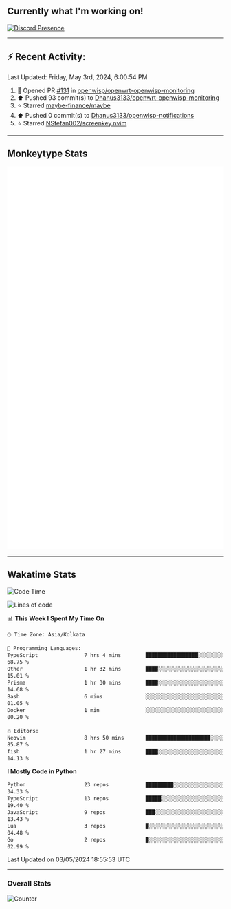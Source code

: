 ## Currently what I'm working on!
[![Discord Presence](https://lanyard.cnrad.dev/api/534981034400284712)](https://discord.com/users/534981034400284712)

---

## :zap: Recent Activity:
<!--RECENT_ACTIVITY:last_update-->
Last Updated: Friday, May 3rd, 2024, 6:00:54 PM
<!--RECENT_ACTIVITY:last_update_end-->
<!--RECENT_ACTIVITY:start-->
1. 💪 Opened PR [#131](https://github.com/openwisp/openwrt-openwisp-monitoring/pull/131) in [openwisp/openwrt-openwisp-monitoring](https://github.com/openwisp/openwrt-openwisp-monitoring)<br>
2. ⬆️ Pushed 93 commit(s) to [Dhanus3133/openwrt-openwisp-monitoring](https://github.com/Dhanus3133/openwrt-openwisp-monitoring)<br>
3. ⭐ Starred [maybe-finance/maybe](https://github.com/maybe-finance/maybe)<br>
4. ⬆️ Pushed 0 commit(s) to [Dhanus3133/openwisp-notifications](https://github.com/Dhanus3133/openwisp-notifications)<br>
5. ⭐ Starred [NStefan002/screenkey.nvim](https://github.com/NStefan002/screenkey.nvim)<br>
<!--RECENT_ACTIVITY:end-->

---

## Monkeytype Stats
<a href="https://monkeytype.com/profile/dhanus">
  <img src="https://raw.githubusercontent.com/Dhanus3133/Dhanus3133/monkeytype/monkeytype-lbpb.svg" alt="Monkeytype Profile" />
</a>

---

## Wakatime Stats
<!--START_SECTION:waka-->
![Code Time](http://img.shields.io/badge/Code%20Time-1%2C793%20hrs%2020%20mins-blue)

![Lines of code](https://img.shields.io/badge/From%20Hello%20World%20I%27ve%20Written-4.9%20million%20lines%20of%20code-blue)

📊 **This Week I Spent My Time On** 

```text
🕑︎ Time Zone: Asia/Kolkata

💬 Programming Languages: 
TypeScript               7 hrs 4 mins        █████████████████░░░░░░░░   68.75 % 
Other                    1 hr 32 mins        ████░░░░░░░░░░░░░░░░░░░░░   15.01 % 
Prisma                   1 hr 30 mins        ████░░░░░░░░░░░░░░░░░░░░░   14.68 % 
Bash                     6 mins              ░░░░░░░░░░░░░░░░░░░░░░░░░   01.05 % 
Docker                   1 min               ░░░░░░░░░░░░░░░░░░░░░░░░░   00.20 % 

🔥 Editors: 
Neovim                   8 hrs 50 mins       █████████████████████░░░░   85.87 % 
fish                     1 hr 27 mins        ████░░░░░░░░░░░░░░░░░░░░░   14.13 % 
```

**I Mostly Code in Python** 

```text
Python                   23 repos            █████████░░░░░░░░░░░░░░░░   34.33 % 
TypeScript               13 repos            █████░░░░░░░░░░░░░░░░░░░░   19.40 % 
JavaScript               9 repos             ███░░░░░░░░░░░░░░░░░░░░░░   13.43 % 
Lua                      3 repos             █░░░░░░░░░░░░░░░░░░░░░░░░   04.48 % 
Go                       2 repos             █░░░░░░░░░░░░░░░░░░░░░░░░   02.99 % 
```




 Last Updated on 03/05/2024 18:55:53 UTC
<!--END_SECTION:waka-->
---

### Overall Stats

<img src="https://moe-counter.glitch.me/get/@Dhanus3133?theme=asoul" alt="Counter" />
